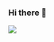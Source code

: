 ### Hi there 👋

<!--
**Cesar-Rieg/Cesar-Rieg** is a ✨ _special_ ✨ repository because its `README.md` (this file) appears on your GitHub profile.

Olá, sou César Jean Rieg

- 🔭 I’m currently working on ...
- 🌱 I’m currently learning ...
- 👯 I’m looking to collaborate on ...
- 🤔 I’m looking for help with ...
- 💬 Ask me about ...
- 📫 How to reach me: ...
- 😄 Pronouns: ...
- ⚡ Fun fact: ...
-->

<img src="{https://img.shields.io/badge/LinkedIn-0077B5?style=for-the-badge&logo=linkedin&logoColor=white}" />

